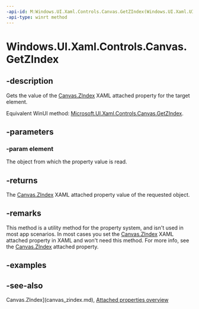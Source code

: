 ```yaml
---
-api-id: M:Windows.UI.Xaml.Controls.Canvas.GetZIndex(Windows.UI.Xaml.UIElement)
-api-type: winrt method
---
```


<!-- Method syntax
public int GetZIndex(Windows.UI.Xaml.UIElement element)
-->

# Windows.UI.Xaml.Controls.Canvas.GetZIndex

## -description
Gets the value of the [Canvas.ZIndex](canvas_zindex.md) XAML attached property for the target element.

Equivalent WinUI method: [Microsoft.UI.Xaml.Controls.Canvas.GetZIndex](/windows/winui/api/microsoft.ui.xaml.controls.canvas.getzindex).

## -parameters
### -param element
The object from which the property value is read.

## -returns
The [Canvas.ZIndex](canvas_zindex.md) XAML attached property value of the requested object. 
<!--The maximum allowed value for <xref rid="w_ui_xaml_ctrl.canvas_zindex" targtype="property_winrt">ZIndex</xref> is Int16.MaxValue – 1 = 32766.
      -->

## -remarks
This method is a utility method for the property system, and isn't used in most app scenarios. In most cases you set the [Canvas.ZIndex](canvas_zindex.md) XAML attached property in XAML and won't need this method. For more info, see the [Canvas.ZIndex](canvas_zindex.md) attached property.

## -examples

## -see-also

Canvas.ZIndex](canvas_zindex.md), [Attached properties overview](/windows/uwp/xaml-platform/attached-properties-overview)
